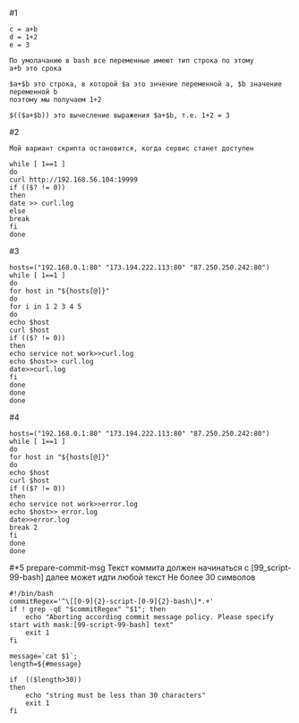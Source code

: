 #1

    c = a+b
    d = 1+2
    e = 3

    По умолачанию в bash все переменные имеют тип строка по этому
    a+b это срока
    
    $a+$b это строка, в которой $a это знчение переменной а, $b значение переменной b
    поэтому мы получаем 1+2

    $(($a+$b)) это вычесление выражения $a+$b, т.е. 1+2 = 3

#2
    
    Мой вариант скрипта остановится, когда сервис станет доступен

    while [ 1==1 ]
    do 
    curl http://192.168.56.104:19999
    if (($? != 0))
    then 
    date >> curl.log 
    else 
    break
    fi 
    done

#3

    hosts=("192.168.0.1:80" "173.194.222.113:80" "87.250.250.242:80")
    while [ 1==1 ]
    do
    for host in "${hosts[@]}"
    do
    for i in 1 2 3 4 5
    do
    echo $host 
    curl $host 
    if (($? != 0))
    then
    echo service not work>>curl.log
    echo $host>> curl.log
    date>>curl.log
    fi
    done
    done
    done    

#4

    hosts=("192.168.0.1:80" "173.194.222.113:80" "87.250.250.242:80")
    while [ 1==1 ]
    do
    for host in "${hosts[@]}"
    do
    echo $host 
    curl $host 
    if (($? != 0))
    then
    echo service not work>>error.log
    echo $host>> error.log
    date>>error.log
    break 2
    fi 
    done
    done   

#*5
    prepare-commit-msg
    Текст коммита должен начинаться с [99_script-99-bash] далее может идти любой текст
    Не более 30 символов

    #!/bin/bash
    commitRegex='^\[[0-9]{2}-script-[0-9]{2}-bash\]*.+'
    if ! grep -qE "$commitRegex" "$1"; then
        echo "Aborting according commit message policy. Please specify start with mask:[99-script-99-bash] text"
        exit 1
    fi
     
    message=`cat $1`;  
    length=${#message} 
    
    if  (($length>30)) 
    then
        echo "string must be less than 30 characters"
        exit 1
    fi
